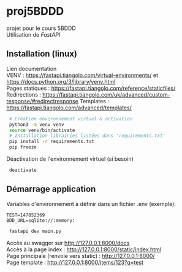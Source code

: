 # proj5BDDD

projet pour le cours 5BDDD  
Utilisation de _FastAPI_

## Installation (linux)
Lien documentation  
VENV : https://fastapi.tiangolo.com/virtual-environments/ et https://docs.python.org/3/library/venv.html  
Pages statiques : https://fastapi.tiangolo.com/reference/staticfiles/  
Redirections : https://fastapi.tiangolo.com/uk/advanced/custom-response/#redirectresponse
Templates : https://fastapi.tiangolo.com/advanced/templates/  

```bash
 # Création environnement virtuel & activation
 python3 -m venv venv
 source venv/bin/activate
 # Installation librairies listées dans 'requirements.txt'
 pip install -r requirements.txt
 pip freeze
```

Déactivation de l'environnement virtuel (si besoin)
```bash
 deactivate 
```

## Démarrage application

Variables d'environnement à définir dans un fichier .env (exemple): 
```text
TEST=147852369
BDD_URL=sqlite://:memory:
```

```bash
 fastapi dev main.py
```

Accès au swagger sur http://127.0.0.1:8000/docs  
Accès à la page index : http://127.0.0.1:8000/static/index.html  
Page principale (renvoie vers static) : http://127.0.0.1:8000/  
Page template : http://127.0.0.1:8000/items/123?q=test  

